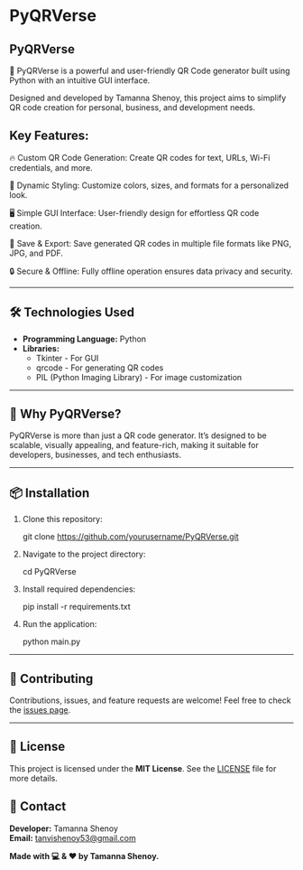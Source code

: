 # PyQRVerse

## PyQRVerse
🚀 PyQRVerse is a powerful and user-friendly QR Code generator built using Python with an intuitive GUI interface. 

Designed and developed by Tamanna Shenoy, this project aims to simplify QR code creation for personal, business, and development needs.

## Key Features:
🔥 Custom QR Code Generation: Create QR codes for text, URLs, Wi-Fi credentials, and more.

🎨 Dynamic Styling: Customize colors, sizes, and formats for a personalized look.

🖥️ Simple GUI Interface: User-friendly design for effortless QR code creation.

💾 Save & Export: Save generated QR codes in multiple file formats like PNG, JPG, and PDF.

🔒 Secure & Offline: Fully offline operation ensures data privacy and security. 

---

## 🛠️ Technologies Used  
- **Programming Language:** Python  
- **Libraries:**  
  - Tkinter - For GUI  
  - qrcode - For generating QR codes  
  - PIL (Python Imaging Library) - For image customization
    
---

## 🚀 Why PyQRVerse?  
PyQRVerse is more than just a QR code generator. 
It’s designed to be scalable, visually appealing, and feature-rich, making it suitable for developers, businesses, and tech enthusiasts.

---

## 📦 Installation  
1. Clone this repository:  
   
   git clone https://github.com/yourusername/PyQRVerse.git
  
2. Navigate to the project directory:  

   cd PyQRVerse

3. Install required dependencies:
   
   pip install -r requirements.txt
   
4. Run the application:  

   python main.py
   
---

## 🤝 Contributing  
Contributions, issues, and feature requests are welcome! Feel free to check the [issues page](https://github.com/tamzzay/PyQRVerse/issues).

---

## 📝 License  
This project is licensed under the **MIT License**. See the [LICENSE](LICENSE) file for more details.


## 📧 Contact  
**Developer:** Tamanna Shenoy  
**Email:** tanvishenoy53@gmail.com 

**Made with 💻 & ❤️ by Tamanna Shenoy.**  
